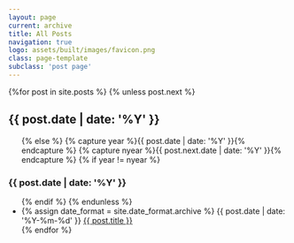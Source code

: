 ```yaml
---
layout: page
current: archive
title: All Posts
navigation: true
logo: assets/built/images/favicon.png
class: page-template
subclass: 'post page'
---
```


<div class="well article">
{%for post in site.posts %}
{% unless post.next %}
<h2>{{ post.date | date: '%Y' }}</h2>
<ul>
    {% else %}
    {% capture year %}{{ post.date | date: '%Y' }}{% endcapture %}
    {% capture nyear %}{{ post.next.date | date: '%Y' }}{% endcapture %}
    {% if year != nyear %}
</ul>
<h3>{{ post.date | date: '%Y' }}</h3>
<ul>
    {% endif %}
    {% endunless %}
    <li><span class="post-date">
            {% assign date_format = site.date_format.archive %}
            {{ post.date | date: '%Y-%m-%d' }} </span><a href=".{{ post.url }}" target="_blank">{{ post.title }}</a>
    </li>
    {% endfor %}
</ul>
</div>